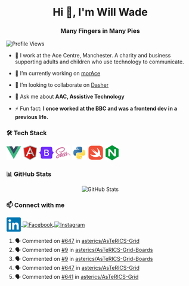<h1 align="center">Hi 👋, I'm Will Wade</h1>
<h3 align="center">Many Fingers in Many Pies</h3>

<p align="left"> <img src="https://komarev.com/ghpvc/?username=willwade" alt="Profile Views" /> </p>

- 🏢 I work at the Ace Centre, Manchester. A charity and business supporting adults and children who use technology to communicate.

- 🔭 I’m currently working on [morAce](http://github.com/acecentre/morace)

- 👯 I’m looking to collaborate on [Dasher](https://dasher.acecentre.net)

- 💬 Ask me about **AAC, Assistive Technology**

- ⚡ Fun fact: **I once worked at the BBC and was a frontend dev in a previous life.**

### 🛠 Tech Stack

<p align="left">
  <img src="https://github.com/devicons/devicon/raw/v2.16.0/icons/vuejs/vuejs-original.svg" alt="Vue.js" width="40" height="40"/>
  <img src="https://github.com/devicons/devicon/raw/v2.16.0/icons/angularjs/angularjs-original.svg" alt="AngularJS" width="40" height="40"/>
  <img src="https://github.com/devicons/devicon/raw/v2.16.0/icons/bootstrap/bootstrap-plain.svg" alt="Bootstrap" width="40" height="40"/>
  <img src="https://github.com/devicons/devicon/raw/v2.16.0/icons/sass/sass-original.svg" alt="Sass" width="40" height="40"/>
  <img src="https://github.com/devicons/devicon/raw/v2.16.0/icons/python/python-original.svg" alt="Python" width="40" height="40"/>
  <img src="https://github.com/devicons/devicon/raw/v2.16.0/icons/swift/swift-original.svg" alt="Swift" width="40" height="40"/>
  <img src="https://github.com/devicons/devicon/raw/v2.16.0/icons/nginx/nginx-original.svg" alt="Nginx" width="40" height="40"/>
</p>

### 📊 GitHub Stats

<p align="center"> 
  <img src="https://github-readme-stats.vercel.app/api?username=willwade&show_icons=true" alt="GitHub Stats" />
</p>

### 📫 Connect with me

<p align="left">
  <a href="https://linkedin.com/in/willwade" target="_blank">
    <img align="center" src="https://github.com/devicons/devicon/raw/v2.16.0/icons/linkedin/linkedin-original.svg" alt="LinkedIn" width="40" height="40"/>
  </a>
  <a href="https://fb.com/will.wade1" target="_blank">
    <img align="center" src="https://cdn.jsdelivr.net/npm/simple-icons@6.15.0/icons/facebook.svg" alt="Facebook" width="40" height="40"/>
  </a>
  <a href="https://instagram.com/willwade" target="_blank">
    <img align="center" src="https://cdn.jsdelivr.net/npm/simple-icons@6.15.0/icons/instagram.svg" alt="Instagram" width="40" height="40"/>
  </a>
</p>

<!--START_SECTION:activity-->
1. 🗣 Commented on [#647](https://github.com/asterics/AsTeRICS-Grid/issues/647#issuecomment-3409489966) in [asterics/AsTeRICS-Grid](https://github.com/asterics/AsTeRICS-Grid)
2. 🗣 Commented on [#9](https://github.com/asterics/AsTeRICS-Grid-Boards/pull/9#issuecomment-3408199762) in [asterics/AsTeRICS-Grid-Boards](https://github.com/asterics/AsTeRICS-Grid-Boards)
3. 🗣 Commented on [#9](https://github.com/asterics/AsTeRICS-Grid-Boards/pull/9#issuecomment-3407143856) in [asterics/AsTeRICS-Grid-Boards](https://github.com/asterics/AsTeRICS-Grid-Boards)
4. 🗣 Commented on [#647](https://github.com/asterics/AsTeRICS-Grid/issues/647#issuecomment-3405964804) in [asterics/AsTeRICS-Grid](https://github.com/asterics/AsTeRICS-Grid)
5. 🗣 Commented on [#641](https://github.com/asterics/AsTeRICS-Grid/issues/641#issuecomment-3405662667) in [asterics/AsTeRICS-Grid](https://github.com/asterics/AsTeRICS-Grid)
<!--END_SECTION:activity-->

